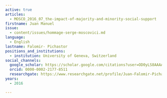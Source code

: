 ```yaml
---
active: true
articles:
  - MOSCO_2016_07_the-impact-of-majority-and-minority-social-support
firstname: Juan Manuel
issue:
  - content/issues/hommage-serge-moscovici.md
language:
  - English
lastname: Falomir- Pichastor
positions_and_institutions:
  - institution: University of Geneva, Switzerland
social_channels:
  google_scholar: https://scholar.google.com/citations?user=OD0yLS8AAAAJ&hl=en
  orcid: 0000-0002-2177-8511
  researchgate: https://www.researchgate.net/profile/Juan-Falomir-Pichastor
years:
  - 2016

---
```

